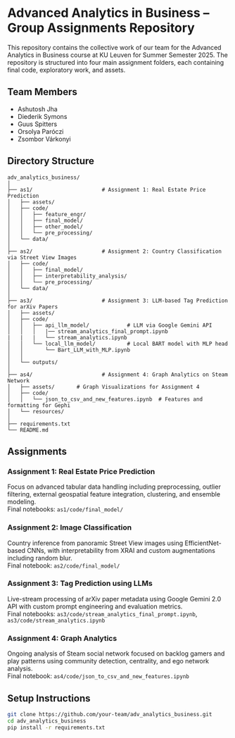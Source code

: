 # Advanced Analytics in Business – Group Assignments Repository

This repository contains the collective work of our team for the Advanced Analytics in Business course at KU Leuven for Summer Semester 2025. The repository is structured into four main assignment folders, each containing final code, exploratory work, and assets.

## Team Members
- Ashutosh Jha  
- Diederik Symons  
- Guus Spitters  
- Orsolya Paróczi  
- Zsombor Várkonyi  

## Directory Structure

```
adv_analytics_business/
│
├── as1/                      # Assignment 1: Real Estate Price Prediction
│   ├── assets/
│   ├── code/
│   │   ├── feature_engr/
│   │   ├── final_model/
│   │   ├── other_model/
│   │   └── pre_processing/
│   └── data/
│
├── as2/                      # Assignment 2: Country Classification via Street View Images
│   ├── code/
│   │   ├── final_model/
│   │   ├── interpretability_analysis/
│   │   └── pre_processing/
│   └── data/
│
├── as3/                      # Assignment 3: LLM-based Tag Prediction for arXiv Papers
│   ├── assets/
│   ├── code/
│   │   ├── api_llm_model/            # LLM via Google Gemini API
│   │   │   |── stream_analytics_final_prompt.ipynb
|   |   |   └── stream_analytics.ipynb
│   │   └── local_llm_model/          # Local BART model with MLP head
│   │       └── Bart_LLM_with_MLP.ipynb
│   │   
│   └── outputs/
│
├── as4/                      # Assignment 4: Graph Analytics on Steam Network
│   ├── assets/       # Graph Visualizations for Assignment 4
│   ├── code/
│   │   └── json_to_csv_and_new_features.ipynb  # Features and formatting for Gephi
│   └── resources/
│
├── requirements.txt
└── README.md
```

## Assignments

### Assignment 1: Real Estate Price Prediction
Focus on advanced tabular data handling including preprocessing, outlier filtering, external geospatial feature integration, clustering, and ensemble modeling.  
Final notebooks: `as1/code/final_model/`

### Assignment 2: Image Classification
Country inference from panoramic Street View images using EfficientNet-based CNNs, with interpretability from XRAI and custom augmentations including random blur.  
Final notebook: `as2/code/final_model/`

### Assignment 3: Tag Prediction using LLMs
Live-stream processing of arXiv paper metadata using Google Gemini 2.0 API with custom prompt engineering and evaluation metrics.  
Final notebooks: `as3/code/stream_analytics_final_prompt.ipynb`, `as3/code/stream_analytics.ipynb`

### Assignment 4: Graph Analytics
Ongoing analysis of Steam social network focused on backlog gamers and play patterns using community detection, centrality, and ego network analysis.  
Final notebook: `as4/code/json_to_csv_and_new_features.ipynb`

## Setup Instructions

```bash
git clone https://github.com/your-team/adv_analytics_business.git
cd adv_analytics_business
pip install -r requirements.txt
```